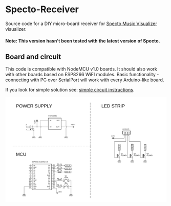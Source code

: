 # Specto-Receiver
Source code for a DIY micro-board receiver for [Specto Music Visualizer](https://github.com/pawel-guz/Specto/blob/master/readme.md#specto-music--visualizer) visualizer.
#### Note: This version hasn't been tested with the latest version of Specto.

## Board and circuit
This code is compatible with NodeMCU v1.0 boards. It should also work with other boards based on ESP8266 WiFI modules. 
Basic functionality - connecting with PC over SerialPort will work with every Arduino-like board. 

If you look for simple solution see: [simple circuit instructions](https://github.com/pawel-guz/Specto/blob/master/readme.md#example-circuit).

![alt NodeMCU circuit for Specto](Board/schematics.png)
